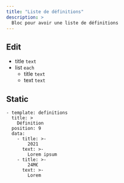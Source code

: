 ```yaml
---
title: "Liste de définitions"
description: >
  Bloc pour avoir une liste de définitions
---
```


## Edit

* title ```text```
* list ```each```
  * title ```text```
  * text ```text```


## Static

```
- template: definitions
  title: >
    Définition
  position: 9
  data:
    - title: >-
        2021
      text: >-
        Lorem ipsum
    - title: >-
        24M€
      text: >-
        Lorem
```
